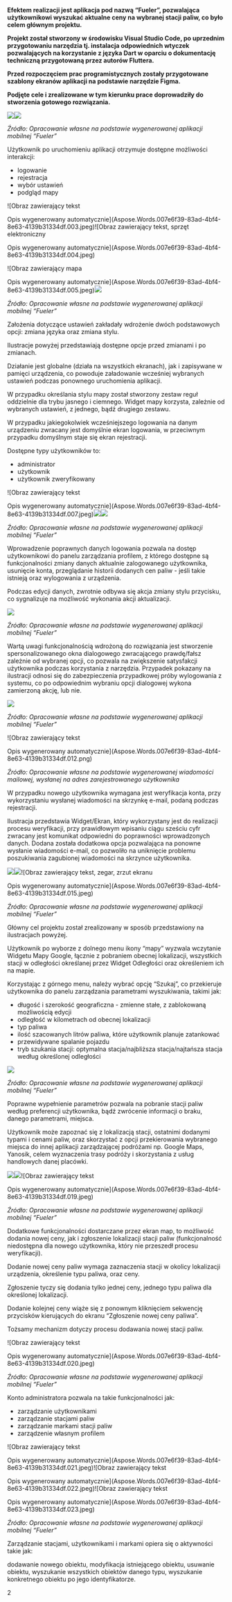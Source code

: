 ﻿
**Efektem realizacji jest aplikacja pod nazwą “Fueler”, pozwalająca użytkownikowi wyszukać aktualne ceny na wybranej stacji paliw, co było celem głównym projektu.** 

**Projekt został stworzony w środowisku Visual Studio Code, po uprzednim przygotowaniu narzędzia tj. instalacja odpowiednich wtyczek pozwalających na korzystanie z języka Dart w oparciu o dokumentację techniczną przygotowaną przez autorów Fluttera.**

**Przed rozpoczęciem prac programistycznych zostały przygotowane szablony ekranów aplikacji na podstawie narzędzie Figma.** 

**Podjęte cele i zrealizowane w tym kierunku prace doprowadziły do stworzenia gotowego rozwiązania.**

![](Aspose.Words.007e6f39-83ad-4bf4-8e63-4139b31334df.001.jpeg)![](Aspose.Words.007e6f39-83ad-4bf4-8e63-4139b31334df.002.jpeg)

*Źródło: Opracowanie własne na podstawie wygenerowanej aplikacji mobilnej “Fueler”* 


Użytkownik po uruchomieniu aplikacji otrzymuje dostępne możliwości interakcji: 

- logowanie 
- rejestracja
- wybór ustawień 
- podgląd mapy

![Obraz zawierający tekst

Opis wygenerowany automatycznie](Aspose.Words.007e6f39-83ad-4bf4-8e63-4139b31334df.003.jpeg)![Obraz zawierający tekst, sprzęt elektroniczny

Opis wygenerowany automatycznie](Aspose.Words.007e6f39-83ad-4bf4-8e63-4139b31334df.004.jpeg)

![Obraz zawierający mapa

Opis wygenerowany automatycznie](Aspose.Words.007e6f39-83ad-4bf4-8e63-4139b31334df.005.jpeg)![](Aspose.Words.007e6f39-83ad-4bf4-8e63-4139b31334df.006.jpeg)

*Źródło: Opracowanie własne na podstawie wygenerowanej aplikacji mobilnej “Fueler”* 


Założenia dotyczące ustawień zakładały wdrożenie dwóch podstawowych opcji: zmiana języka oraz zmiana stylu.

Ilustracje powyżej przedstawiają dostępne opcje przed zmianami i po zmianach.

Działanie jest globalne (działa na wszystkich ekranach), jak i zapisywane w pamięci urządzenia, co powoduje załadowanie wcześniej wybranych ustawień podczas ponownego uruchomienia aplikacji. 

W przypadku określania stylu mapy został stworzony zestaw reguł oddzielnie dla trybu jasnego i ciemnego. Widget mapy korzysta, zależnie od wybranych ustawień, z jednego, bądź drugiego zestawu.

W przypadku jakiegokolwiek wcześniejszego logowania na danym urządzeniu zwracany jest domyślnie ekran logowania, w przeciwnym przypadku domyślnym staje się ekran rejestracji. 

Dostępne typy użytkowników to: 

- administrator
- użytkownik 
- użytkownik zweryfikowany


![Obraz zawierający tekst

Opis wygenerowany automatycznie](Aspose.Words.007e6f39-83ad-4bf4-8e63-4139b31334df.007.jpeg)![](Aspose.Words.007e6f39-83ad-4bf4-8e63-4139b31334df.008.jpeg)![](Aspose.Words.007e6f39-83ad-4bf4-8e63-4139b31334df.009.jpeg)

*Źródło: Opracowanie własne na podstawie wygenerowanej aplikacji mobilnej “Fueler”* 



Wprowadzenie poprawnych danych logowania pozwala na dostęp użytkownikowi do panelu zarządzania profilem, z którego dostępne są funkcjonalności zmiany danych aktualnie zalogowanego użytkownika, usunięcie konta, przeglądanie historii dodanych cen paliw - jeśli takie istnieją oraz wylogowania z urządzenia.

Podczas edycji danych, zwrotnie odbywa się akcja zmiany stylu przycisku, co sygnalizuje na możliwość wykonania akcji aktualizacji.


![](Aspose.Words.007e6f39-83ad-4bf4-8e63-4139b31334df.010.jpeg)

*Źródło: Opracowanie własne na podstawie wygenerowanej aplikacji mobilnej “Fueler”* 


Wartą uwagi funkcjonalnością wdrożoną do rozwiązania jest stworzenie spersonalizowanego okna dialogowego zwracającego prawdę/fałsz zależnie od wybranej opcji, co pozwala na zwiększenie satysfakcji użytkownika podczas korzystania z narzędzia. Przypadek pokazany na ilustracji odnosi się do zabezpieczenia przypadkowej próby wylogowania z systemu, co po odpowiednim wybraniu opcji dialogowej wykona zamierzoną akcję, lub nie. 

![](Aspose.Words.007e6f39-83ad-4bf4-8e63-4139b31334df.011.jpeg)

*Źródło: Opracowanie własne na podstawie wygenerowanej aplikacji mobilnej “Fueler”* 

![Obraz zawierający tekst

Opis wygenerowany automatycznie](Aspose.Words.007e6f39-83ad-4bf4-8e63-4139b31334df.012.png)

*Źródło: Opracowanie własne na podstawie wygenerowanej wiadomości mailowej, wysłanej na adres zarejestrowanego użytkownika*


W przypadku nowego użytkownika wymagana jest weryfikacja konta, przy wykorzystaniu wysłanej wiadomości na skrzynkę e-mail, podaną podczas rejestracji. 

Ilustracja przedstawia Widget/Ekran, który wykorzystany jest do realizacji procesu weryfikacji, przy prawidłowym wpisaniu ciągu sześciu cyfr zwracany jest komunikat odpowiedni do poprawności wprowadzonych danych. Dodana została dodatkowa opcja pozwalająca na ponowne wysłanie wiadomości e-mail, co pozwoliło na uniknięcie problemu poszukiwania zagubionej wiadomości na skrzynce użytkownika. 

![](Aspose.Words.007e6f39-83ad-4bf4-8e63-4139b31334df.013.jpeg)![](Aspose.Words.007e6f39-83ad-4bf4-8e63-4139b31334df.014.jpeg)![Obraz zawierający tekst, zegar, zrzut ekranu

Opis wygenerowany automatycznie](Aspose.Words.007e6f39-83ad-4bf4-8e63-4139b31334df.015.jpeg)

*Źródło: Opracowanie własne na podstawie wygenerowanej aplikacji mobilnej “Fueler”*






Główny cel projektu został zrealizowany w sposób przedstawiony na ilustracjach powyżej.

Użytkownik po wyborze z dolnego menu ikony “mapy” wyzwala wczytanie Widgetu Mapy Google, łącznie z pobraniem obecnej lokalizacji, wszystkich stacji w odległości określanej przez Widget Odległości oraz określeniem ich na mapie. 

Korzystając z górnego menu, należy wybrać opcję “Szukaj”, co przekieruje użytkownika do panelu zarządzania parametrami wyszukiwania, takimi jak:

- długość i szerokość geograficzna - zmienne stałe, z zablokowaną możliwością edycji 
- odległość w kilometrach od obecnej lokalizacji
- typ paliwa
- ilość szacowanych litrów paliwa, które użytkownik planuje zatankować
- przewidywane spalanie pojazdu
- tryb szukania stacji: optymalna stacja/najbliższa stacja/najtańsza stacja według określonej odległości


![](Aspose.Words.007e6f39-83ad-4bf4-8e63-4139b31334df.016.jpeg)

*Źródło: Opracowanie własne na podstawie wygenerowanej aplikacji mobilnej “Fueler”* 



Poprawne wypełnienie parametrów pozwala na pobranie stacji paliw według preferencji użytkownika, bądź zwrócenie informacji o braku, danego parametrami, miejsca. 

Użytkownik może zapoznać się z lokalizacją stacji, ostatnimi dodanymi typami i cenami paliw, oraz skorzystać z opcji przekierowania wybranego miejsca do innej aplikacji zarządzającej podróżami np. Google Maps, Yanosik, celem wyznaczenia trasy podróży i skorzystania z usług handlowych danej placówki.  

![](Aspose.Words.007e6f39-83ad-4bf4-8e63-4139b31334df.017.jpeg)![](Aspose.Words.007e6f39-83ad-4bf4-8e63-4139b31334df.018.jpeg)![Obraz zawierający tekst

Opis wygenerowany automatycznie](Aspose.Words.007e6f39-83ad-4bf4-8e63-4139b31334df.019.jpeg)

*Źródło: Opracowanie własne na podstawie wygenerowanej aplikacji mobilnej “Fueler”* 

Dodatkowe funkcjonalności dostarczane przez ekran map, to możliwość dodania nowej ceny, jak i zgłoszenie lokalizacji stacji paliw (funkcjonalność niedostępna dla nowego użytkownika, który nie przeszedł procesu weryfikacji). 

Dodanie nowej ceny paliw wymaga zaznaczenia stacji w okolicy lokalizacji urządzenia, określenie typu paliwa, oraz ceny.

Zgłoszenie tyczy się dodania tylko jednej ceny, jednego typu paliwa dla określonej lokalizacji.

Dodanie kolejnej ceny wiąże się z ponownym kliknięciem sekwencję przycisków kierujących do ekranu “Zgłoszenie nowej ceny paliwa”.

Tożsamy mechanizm dotyczy procesu dodawania nowej stacji paliw.

![Obraz zawierający tekst

Opis wygenerowany automatycznie](Aspose.Words.007e6f39-83ad-4bf4-8e63-4139b31334df.020.jpeg)

*Źródło: Opracowanie własne na podstawie wygenerowanej aplikacji mobilnej “Fueler”* 

Konto administratora pozwala na takie funkcjonalności jak: 

- zarządzanie użytkownikami
- zarządzanie stacjami paliw
- zarządzanie markami stacji paliw
- zarządzenie własnym profilem











![Obraz zawierający tekst

Opis wygenerowany automatycznie](Aspose.Words.007e6f39-83ad-4bf4-8e63-4139b31334df.021.jpeg)![Obraz zawierający tekst

Opis wygenerowany automatycznie](Aspose.Words.007e6f39-83ad-4bf4-8e63-4139b31334df.022.jpeg)![Obraz zawierający tekst

Opis wygenerowany automatycznie](Aspose.Words.007e6f39-83ad-4bf4-8e63-4139b31334df.023.jpeg)

*Źródło: Opracowanie własne na podstawie wygenerowanej aplikacji mobilnej “Fueler”* 

Zarządzanie stacjami, użytkownikami i markami opiera się o aktywności takie jak:

dodawanie nowego obiektu, modyfikacja istniejącego obiektu, usuwanie obiektu, wyszukanie wszystkich obiektów danego typu, wyszukanie konkretnego obiektu po jego identyfikatorze.

2
